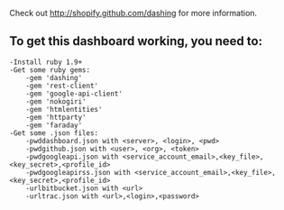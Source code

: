 Check out http://shopify.github.com/dashing for more information.

To get this dashboard working, you need to:
--------------------------------------------
    -Install ruby 1.9+
    -Get some ruby gems:
        -gem 'dashing'
        -gem 'rest-client'
        -gem 'google-api-client'
        -gem 'nokogiri'
        -gem 'htmlentities'
        -gem 'httparty'
        -gem 'faraday'
    -Get some .json files:
        -pwddashboard.json with <server>, <login>, <pwd>
        -pwdgithub.json with <user>, <org>, <token>
        -pwdgoogleapi.json with <service_account_email>,<key_file>,<key_secret>,<profile_id>
        -pwdgoogleapirss.json with <service_account_email>,<key_file>,<key_secret>,<profile_id>
        -urlbitbucket.json with <url>
        -urltrac.json with <url>,<login>,<password>
